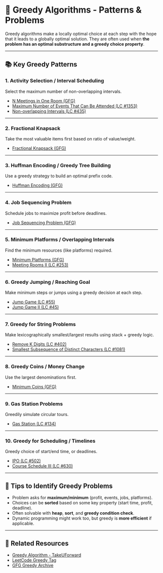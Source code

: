 # 🧠 Greedy Algorithms - Patterns & Problems

Greedy algorithms make a locally optimal choice at each step with the hope that it leads to a globally optimal solution. They are often used when **the problem has an optimal substructure and a greedy choice property**.

---

## 📚 Key Greedy Patterns

### 1. **Activity Selection / Interval Scheduling**
Select the maximum number of non-overlapping intervals.

- [N Meetings in One Room (GFG)](https://practice.geeksforgeeks.org/problems/n-meetings-in-one-room/0)
- [Maximum Number of Events That Can Be Attended (LC #1353)](https://leetcode.com/problems/maximum-number-of-events-that-can-be-attended/)
- [Non-overlapping Intervals (LC #435)](https://leetcode.com/problems/non-overlapping-intervals/)

---

### 2. **Fractional Knapsack**
Take the most valuable items first based on ratio of value/weight.

- [Fractional Knapsack (GFG)](https://practice.geeksforgeeks.org/problems/fractional-knapsack-1587115620/1)

---

### 3. **Huffman Encoding / Greedy Tree Building**
Use a greedy strategy to build an optimal prefix code.

- [Huffman Encoding (GFG)](https://practice.geeksforgeeks.org/problems/huffman-encoding3345/1)

---

### 4. **Job Sequencing Problem**
Schedule jobs to maximize profit before deadlines.

- [Job Sequencing Problem (GFG)](https://practice.geeksforgeeks.org/problems/job-sequencing-problem-1587115620/1)

---

### 5. **Minimum Platforms / Overlapping Intervals**
Find the minimum resources (like platforms) required.

- [Minimum Platforms (GFG)](https://practice.geeksforgeeks.org/problems/minimum-platforms-1587115620/1)
- [Meeting Rooms II (LC #253)](https://leetcode.com/problems/meeting-rooms-ii/)

---

### 6. **Greedy Jumping / Reaching Goal**
Make minimum steps or jumps using a greedy decision at each step.

- [Jump Game (LC #55)](https://leetcode.com/problems/jump-game/)
- [Jump Game II (LC #45)](https://leetcode.com/problems/jump-game-ii/)

---

### 7. **Greedy for String Problems**
Make lexicographically smallest/largest results using stack + greedy logic.

- [Remove K Digits (LC #402)](https://leetcode.com/problems/remove-k-digits/)
- [Smallest Subsequence of Distinct Characters (LC #1081)](https://leetcode.com/problems/smallest-subsequence-of-distinct-characters/)

---

### 8. **Greedy Coins / Money Change**
Use the largest denominations first.

- [Minimum Coins (GFG)](https://practice.geeksforgeeks.org/problems/number-of-coins1824/1)

---

### 9. **Gas Station Problems**
Greedily simulate circular tours.

- [Gas Station (LC #134)](https://leetcode.com/problems/gas-station/)

---

### 10. **Greedy for Scheduling / Timelines**
Greedy choice of start/end time, or deadlines.

- [IPO (LC #502)](https://leetcode.com/problems/ipo/)
- [Course Schedule III (LC #630)](https://leetcode.com/problems/course-schedule-iii/)

---

## 🧠 Tips to Identify Greedy Problems

- Problem asks for **maximum/minimum** (profit, events, jobs, platforms).
- Choices can be **sorted** based on some key property (start time, profit, deadline).
- Often solvable with **heap**, **sort**, and **greedy condition check**.
- Dynamic programming might work too, but greedy is **more efficient** if applicable.

---

## 🧰 Related Resources

- [Greedy Algorithm - TakeUForward](https://takeuforward.org/data-structure/greedy-algorithm-introduction/)
- [LeetCode Greedy Tag](https://leetcode.com/tag/greedy/)
- [GFG Greedy Archive](https://practice.geeksforgeeks.org/explore/?category%5B%5D=Greedy)

